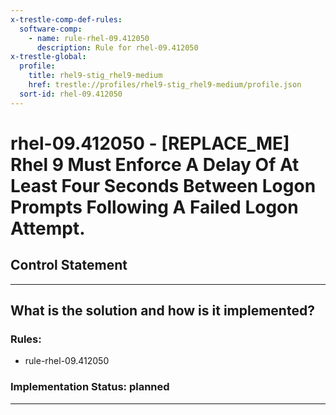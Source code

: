 ```yaml
---
x-trestle-comp-def-rules:
  software-comp:
    - name: rule-rhel-09.412050
      description: Rule for rhel-09.412050
x-trestle-global:
  profile:
    title: rhel9-stig_rhel9-medium
    href: trestle://profiles/rhel9-stig_rhel9-medium/profile.json
  sort-id: rhel-09.412050
---
```


# rhel-09.412050 - \[REPLACE_ME\] Rhel 9 Must Enforce A Delay Of At Least Four Seconds Between Logon Prompts Following A Failed Logon Attempt.

## Control Statement

______________________________________________________________________

## What is the solution and how is it implemented?

<!-- For implementation status enter one of: implemented, partial, planned, alternative, not-applicable -->

<!-- Note that the list of rules under ### Rules: is read-only and changes will not be captured after assembly to JSON -->

<!-- Add control implementation description here for control: rhel-09.412050 -->

### Rules:

  - rule-rhel-09.412050

### Implementation Status: planned

______________________________________________________________________
